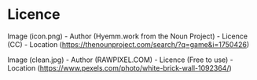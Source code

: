 # Licence

Image (icon.png) - Author (Hyemm.work from the Noun Project) - Licence (CC) - Location (https://thenounproject.com/search/?q=game&i=1750426)

Image (clean.jpg) - Author (RAWPIXEL.COM) - Licence (Free  to use) - Location (https://www.pexels.com/photo/white-brick-wall-1092364/)